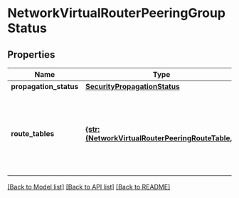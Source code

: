 # NetworkVirtualRouterPeeringGroupStatus

## Properties
Name | Type | Description | Notes
------------ | ------------- | ------------- | -------------
**propagation_status** | [**SecurityPropagationStatus**](SecurityPropagationStatus.md) |  | [optional] 
**route_tables** | [**{str: (NetworkVirtualRouterPeeringRouteTable,)}**](NetworkVirtualRouterPeeringRouteTable.md) | VirtualRouter -&gt; Route table derived from the prefixes exposed by other VirtualRouters in this peering group. | [optional] 

[[Back to Model list]](../README.md#documentation-for-models) [[Back to API list]](../README.md#documentation-for-api-endpoints) [[Back to README]](../README.md)


